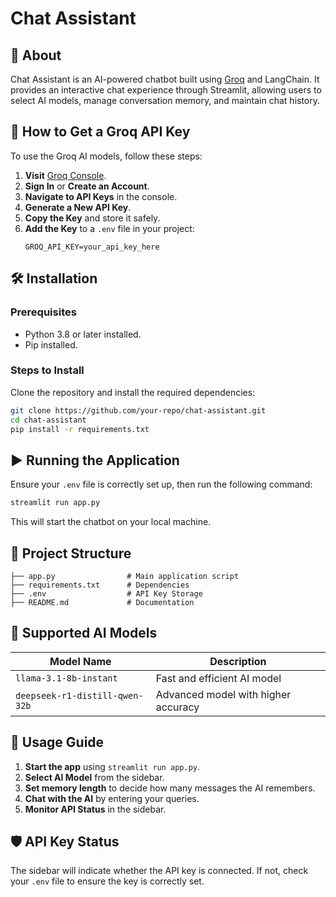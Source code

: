 # Chat Assistant

## 📌 About
Chat Assistant is an AI-powered chatbot built using [Groq](https://console.groq.com) and LangChain. It provides an interactive chat experience through Streamlit, allowing users to select AI models, manage conversation memory, and maintain chat history.



## 🔑 How to Get a Groq API Key
To use the Groq AI models, follow these steps:
1. **Visit** [Groq Console](https://console.groq.com).
2. **Sign In** or **Create an Account**.
3. **Navigate to API Keys** in the console.
4. **Generate a New API Key**.
5. **Copy the Key** and store it safely.
6. **Add the Key** to a `.env` file in your project:
   ```env
   GROQ_API_KEY=your_api_key_here
   ```

## 🛠️ Installation
### Prerequisites
- Python 3.8 or later installed.
- Pip installed.

### Steps to Install
Clone the repository and install the required dependencies:
```sh
git clone https://github.com/your-repo/chat-assistant.git
cd chat-assistant
pip install -r requirements.txt
```

## ▶️ Running the Application
Ensure your `.env` file is correctly set up, then run the following command:
```sh
streamlit run app.py
```
This will start the chatbot on your local machine.

## 📂 Project Structure
```
├── app.py                # Main application script
├── requirements.txt      # Dependencies
├── .env                  # API Key Storage
├── README.md             # Documentation
```

## 🤖 Supported AI Models
| Model Name                        | Description |
|------------------------------------|-------------|
| `llama-3.1-8b-instant`            | Fast and efficient AI model |
| `deepseek-r1-distill-qwen-32b`    | Advanced model with higher accuracy |

## 📝 Usage Guide
1. **Start the app** using `streamlit run app.py`.
2. **Select AI Model** from the sidebar.
3. **Set memory length** to decide how many messages the AI remembers.
4. **Chat with the AI** by entering your queries.
5. **Monitor API Status** in the sidebar.

## 🛡️ API Key Status
The sidebar will indicate whether the API key is connected. If not, check your `.env` file to ensure the key is correctly set.


